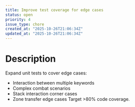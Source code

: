 ```yaml
---
title: Improve test coverage for edge cases
status: open
priority: 4
issue_type: chore
created_at: "2025-10-26T21:06:34Z"
updated_at: "2025-10-26T21:06:34Z"
---
```


# Description

Expand unit tests to cover edge cases:
- Interaction between multiple keywords
- Complex combat scenarios
- Stack interaction corner cases
- Zone transfer edge cases
Target >80% code coverage.
